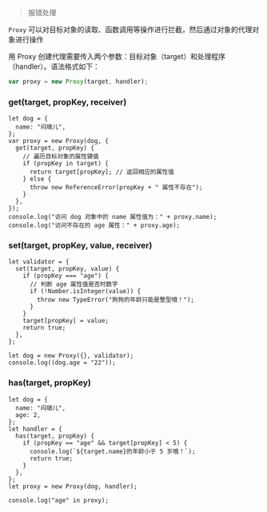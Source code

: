 > 报错处理

`Proxy` 可以对目标对象的读取、函数调用等操作进行拦截，然后通过对象的代理对象进行操作

用 Proxy 创建代理需要传入两个参数：目标对象（target）和处理程序（handler）。语法格式如下：

```js
var proxy = new Proxy(target, handler);
```

### get(target, propKey, receiver)

```
let dog = {
  name: "闷墩儿",
};
var proxy = new Proxy(dog, {
  get(target, propKey) {
    // 遍历目标对象的属性键值
    if (propKey in target) {
      return target[propKey]; // 返回相应的属性值
    } else {
      throw new ReferenceError(propKey + " 属性不存在");
    }
  },
});
console.log("访问 dog 对象中的 name 属性值为：" + proxy.name);
console.log("访问不存在的 age 属性：" + proxy.age);
```

### set(target, propKey, value, receiver)

```
let validator = {
  set(target, propKey, value) {
    if (propKey === "age") {
      // 判断 age 属性值是否时数字
      if (!Number.isInteger(value)) {
        throw new TypeError("狗狗的年龄只能是整型哦！");
      }
    }
    target[propKey] = value;
    return true;
  },
};

let dog = new Proxy({}, validator);
console.log((dog.age = "22"));
```

### has(target, propKey)

```
let dog = {
  name: "闷墩儿",
  age: 2,
};
let handler = {
  has(target, propKey) {
    if (propKey == "age" && target[propKey] < 5) {
      console.log(`${target.name}的年龄小于 5 岁哦！`);
      return true;
    }
  },
};
let proxy = new Proxy(dog, handler);

console.log("age" in proxy);
```

